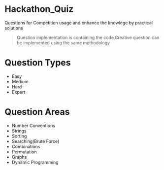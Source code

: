 # Hackathon_Quiz
Questions for Competition usage and enhance the knowlege by practical solutions

> Question implementation is containing the code,Creative question can be implemented using the same methodology

# Question Types

- Easy
- Medium
- Hard
- Expert

# Question Areas

- Number Conventions
- Strings
- Sorting
- Searching(Brute Force)
- Combinations
- Permutation
- Graphs
- Dynamic Programming



 
